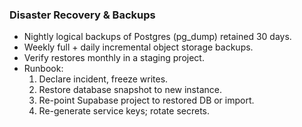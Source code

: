 ### Disaster Recovery & Backups

- Nightly logical backups of Postgres (pg_dump) retained 30 days.
- Weekly full + daily incremental object storage backups.
- Verify restores monthly in a staging project.
- Runbook:
  1) Declare incident, freeze writes.
  2) Restore database snapshot to new instance.
  3) Re-point Supabase project to restored DB or import.
  4) Re-generate service keys; rotate secrets.


